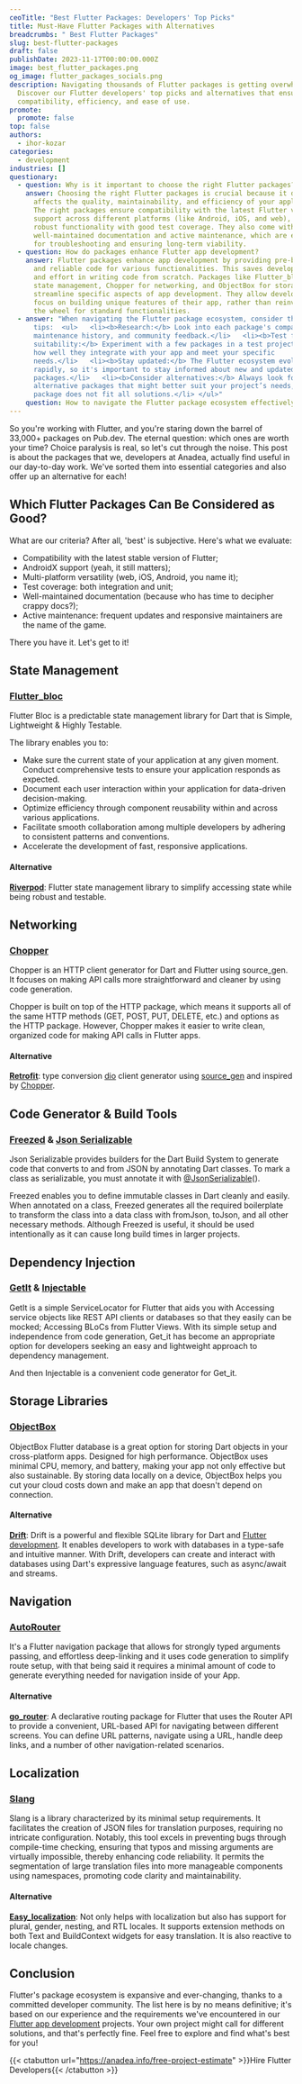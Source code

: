 ```yaml
---
ceoTitle: "Best Flutter Packages: Developers' Top Picks"
title: Must-Have Flutter Packages with Alternatives
breadcrumbs: " Best Flutter Packages"
slug: best-flutter-packages
draft: false
publishDate: 2023-11-17T00:00:00.000Z
image: best_flutter_packages.png
og_image: flutter_packages_socials.png
description: Navigating thousands of Flutter packages is getting overwhelming?
  Discover our Flutter developers' top picks and alternatives that ensure
  compatibility, efficiency, and ease of use.
promote:
  promote: false
top: false
authors:
  - ihor-kozar
categories:
  - development
industries: []
questionary:
  - question: Why is it important to choose the right Flutter packages?
    answer: Choosing the right Flutter packages is crucial because it directly
      affects the quality, maintainability, and efficiency of your application.
      The right packages ensure compatibility with the latest Flutter versions,
      support across different platforms (like Android, iOS, and web), and offer
      robust functionality with good test coverage. They also come with
      well-maintained documentation and active maintenance, which are essential
      for troubleshooting and ensuring long-term viability.
  - question: How do packages enhance Flutter app development?
    answer: Flutter packages enhance app development by providing pre-built, tested,
      and reliable code for various functionalities. This saves developers time
      and effort in writing code from scratch. Packages like Flutter_bloc for
      state management, Chopper for networking, and ObjectBox for storage
      streamline specific aspects of app development. They allow developers to
      focus on building unique features of their app, rather than reinventing
      the wheel for standard functionalities.
  - answer: "When navigating the Flutter package ecosystem, consider the following
      tips:  <ul>   <li><b>Research:</b> Look into each package's compatibility,
      maintenance history, and community feedback.</li>   <li><b>Test for
      suitability:</b> Experiment with a few packages in a test project to see
      how well they integrate with your app and meet your specific
      needs.</li>   <li><b>Stay updated:</b> The Flutter ecosystem evolves
      rapidly, so it's important to stay informed about new and updated
      packages.</li>   <li><b>Consider alternatives:</b> Always look for
      alternative packages that might better suit your project’s needs, as one
      package does not fit all solutions.</li> </ul>"
    question: How to navigate the Flutter package ecosystem effectively?
---
```

So you're working with Flutter, and you're staring down the barrel of 33,000+ packages on Pub.dev. The eternal question: which ones are worth your time? Choice paralysis is real, so let's cut through the noise. This post is about the packages that we, developers at Anadea, actually find useful in our day-to-day work. We've sorted them into essential categories and also offer up an alternative for each!

## Which Flutter Packages Can Be Considered as Good?

What are our criteria? After all, 'best' is subjective. Here's what we evaluate:

- Compatibility with the latest stable version of Flutter;
- AndroidX support (yeah, it still matters);
- Multi-platform versatility (web, iOS, Android, you name it);
- Test coverage: both integration and unit;
- Well-maintained documentation (because who has time to decipher crappy docs?);
- Active maintenance: frequent updates and responsive maintainers are the name of the game.

There you have it. Let's get to it!

## State Management

### [Flutter\_bloc](https://bloclibrary.dev/#/)

Flutter Bloc is a predictable state management library for Dart that is Simple, Lightweight & Highly Testable.

The library enables you to:

- Make sure the current state of your application at any given moment.
 Conduct comprehensive tests to ensure your application responds as expected.
- Document each user interaction within your application for data-driven decision-making.
- Optimize efficiency through component reusability within and across various applications.
- Facilitate smooth collaboration among multiple developers by adhering to consistent patterns and conventions.
- Accelerate the development of fast, responsive applications.

#### Alternative

**[Riverpod](https://riverpod.dev/)**: Flutter state management library to simplify accessing state while being robust and testable.

## Networking

### [**Chopper**](https://pub.dev/packages/chopper)

Chopper is an HTTP client generator for Dart and Flutter using source\_gen. It focuses on making API calls more straightforward and cleaner by using code generation.

Chopper is built on top of the HTTP package, which means it supports all of the same HTTP methods (GET, POST, PUT, DELETE, etc.) and options as the HTTP package. However, Chopper makes it easier to write clean, organized code for making API calls in Flutter apps.

#### Alternative

**[Retrofit](https://pub.dev/packages/retrofit)**: type conversion [dio](https://github.com/flutterchina/dio/) client generator using [source\_gen](https://github.com/dart-lang/source_gen) and inspired by [Chopper](https://github.com/lejard-h/chopper).

## Code Generator & Build Tools

### [Freezed](https://pub.dev/packages/freezed) & [Json Serializable](https://pub.dev/packages/json_serializable)

Json Serializable provides builders for the Dart Build System to generate code that converts to and from JSON by annotating Dart classes. To mark a class as serializable, you must annotate it with [@JsonSerializable](http://twitter.com/JsonSerializable)().

Freezed enables you to define immutable classes in Dart cleanly and easily. When annotated on a class, Freezed generates all the required boilerplate to transform the class into a data class with fromJson, toJson, and all other necessary methods. Although Freezed is useful, it should be used intentionally as it can cause long build times in larger projects.

## Dependency Injection

### [GetIt](https://pub.dev/packages/get_it) & [Injectable](https://pub.dev/packages/injectable)

GetIt is a simple ServiceLocator for Flutter that aids you with Accessing service objects like REST API clients or databases so that they easily can be mocked; Accessing BLoCs from Flutter Views. With its simple setup and independence from code generation, Get_it has become an appropriate option for developers seeking an easy and lightweight approach to dependency management.

And then Injectable is a convenient code generator for Get_it.

## Storage Libraries

### [ObjectBox](https://pub.dev/packages/objectbox)

ObjectBox Flutter database is a great option for storing Dart objects in your cross-platform apps. Designed for high performance. ObjectBox uses minimal CPU, memory, and battery, making your app not only effective but also sustainable. By storing data locally on a device, ObjectBox helps you cut your cloud costs down and make an app that doesn't depend on connection.

#### Alternative

**[Drift](https://pub.dev/packages/drift)**: Drift is a powerful and flexible SQLite library for Dart and <a href="https://anadea.info/blog/flutter-development" target="_blank">Flutter development</a>. It enables developers to work with databases in a type-safe and intuitive manner. With Drift, developers can create and interact with databases using Dart's expressive language features, such as async/await and streams.

## Navigation

### [AutoRouter](https://pub.dev/packages/auto_route)

It's a Flutter navigation package that allows for strongly typed arguments passing, and effortless deep-linking and it uses code generation to simplify route setup, with that being said it requires a minimal amount of code to generate everything needed for navigation inside of your App.

#### Alternative

**[go\_router](https://pub.dev/packages/go_router)**: A declarative routing package for Flutter that uses the Router API to provide a convenient, URL-based API for navigating between different screens. You can define URL patterns, navigate using a URL, handle deep links, and a number of other navigation-related scenarios.

## Localization

### [Slang](https://pub.dev/packages/slang)

Slang is a library characterized by its minimal setup requirements. It facilitates the creation of JSON files for translation purposes, requiring no intricate configuration. Notably, this tool excels in preventing bugs through compile-time checking, ensuring that typos and missing arguments are virtually impossible, thereby enhancing code reliability. It permits the segmentation of large translation files into more manageable components using namespaces, promoting code clarity and maintainability.

#### Alternative

**[Easy\_localization](https://pub.dev/packages/easy_localization)**: Not only helps with localization but also has support for plural, gender, nesting, and RTL locales. It supports extension methods on both Text and BuildContext widgets for easy translation. It is also reactive to locale changes.

## Conclusion

Flutter's package ecosystem is expansive and ever-changing, thanks to a committed developer community. The list here is by no means definitive; it's based on our experience and the requirements we've encountered in our <a href="https://anadea.info/services/mobile-development/flutter-development-services" target="_blank">Flutter app development</a> projects. Your own project might call for different solutions, and that's perfectly fine. Feel free to explore and find what's best for you!

{{< ctabutton url="https://anadea.info/free-project-estimate" >}}Hire Flutter Developers{{< /ctabutton >}}
